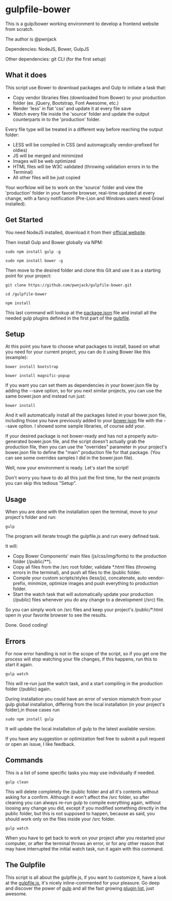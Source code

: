 # gulpfile-bower

This is a gulp/bower working environment to develop a frontend website from scratch.

The author is @pwnjack

Dependencies: NodeJS, Bower, GulpJS

Other dependencies: git CLI (for the first setup)

## What it does

This script use Bower to download packages and Gulp to initiate a task that:

- Copy vendor libraries files (downloaded from Bower) to your production folder (ex. jQuery, Bootstrap, Font Awesome, etc.)
- Render 'less' in flat 'css' and update it at every file save
- Watch every file inside the 'source' folder and update the output counterparts in to the 'production' folder.

Every file type will be treated in a different way before reaching the output folder:

- LESS will be compiled in CSS (and automagically vendor-prefixed for oldies)
- JS will be merged and minimized
- Images will be web optimized
- HTML files will be W3C validated (throwing validation errors in to the Terminal)
- All other files will be just copied

Your worfklow will be to work on the 'source' folder and view the 'production' folder in your favorite browser,
real-time updated at every change, with a fancy notification (Pre-Lion and Windows users need Growl installed).

## Get Started

You need NodeJS installed, download it from their [official website](http://nodejs.org/).

Then install Gulp and Bower globally via NPM:

    sudo npm install gulp -g

    sudo npm install bower -g

Then move to the desired folder and clone this Git and use it as a starting point for your project:
    
    git clone https://github.com/pwnjack/gulpfile-bower.git

    cd /gulpfile-bower

    npm install

This last command will lookup at the [package.json](/package.json) file and install all the needed gulp plugins defined in the first part of the [gulpfile](/gulpfile.js).


## Setup

At this point you have to choose what packages to install, based on what you need for your current project, you can do it using Bower like this (example):

    bower install bootstrap

    bower install magnific-popup

If you want you can set them as dependencies in your bower.json file by adding the --save option, so for you next similar projects, you can use the same bower.json and instead run just:

    bower install

And it will automatically install all the packages listed in your bower.json file, including those you have previously added to your [bower.json](/bower.json) file with the --save option.
I showed some sample libraries, of course add your.

If your desired package is not bower-ready and has not a properly auto-generated bower.json file, and the script doesn't actually grab the production file, then you can use the "overrides" parameter in your project's bower.json file to define the "main" production file for that package. (You can see some overrides samples I did in the bower.json file).

Well, now your environment is ready. Let's start the script!

Don't worry you have to do all this just the first time, for the next projects you can skip this tedious "Setup".


## Usage

When you are done with the installation open the terminal, move to your project's folder and run:

    gulp

The program will iterate trough the gulpfile.js and run every defined task.

It will:

- Copy Bower Components' main files (js/css/img/fonts) to the production folder (/public/**).
- Copy all files from the /src root folder, validate *.html files (throwing errors in the terminal), and push all files to the /public folder.
- Compile your custom scripts/styles (less/js), concatenate, auto vendor-prefix, minimize, optimize images and push everything to production folder.
- Start the watch task that will automatically update your production (/public) files whenever you do any change to a development (/src) file.

So you can simply work on /src files and keep your project's /public/*.html open in your favorite browser to see the results.

Done. Good coding!


## Errors

For now error handling is not in the scope of the script, so if you get one the process will stop watching your file changes, if this happens, run this to start it again.

    gulp watch

This will re-run just the watch task, and a start compiling in the production folder (/public) again.

During installation you could have an error of version mismatch from your gulp global installation, differing from the local installation (in your project's folder),in those cases run

    sudo npm install gulp
    
It will update the local installation of gulp to the latest available version.


If you have any suggestion or optimization feel free to submit a pull request or open an issue, I like feedback.


## Commands

This is a list of some specific tasks you may use individually if needed.

    gulp clean

This will delete completely the /public folder and all it's contents without asking for a confirm. Although it won't affect the /src folder, so after cleaning you can always re-run gulp to compile everything again, without loosing any change you did, except if you modified something directly in the public folder, but this is not supposed to happen, because as said, you should work only on the files inside your /src folder.

    gulp watch 

When you have to get back to work on your project after you restarted your computer, or after the terminal throws an error, or for any other reason that may have interrupted the initial watch task, run it again with this command.


## The Gulpfile

This script is all about the gulpfile.js, if you want to customize it, have a look at the [gulpfile.js](/gulpfile.js), it's nicely inline-commented for your pleasure. Go deep and discover the power of [gulp](http://gulpjs.com/) and all the fast growing [plugin list](http://gulpjs.com/plugins/), just awesome.
